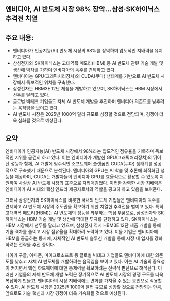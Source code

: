 ## 엔비디아, AI 반도체 시장 98% 장악…삼성·SK하이닉스 추격전 치열

## 주요 내용:
*   엔비디아가 인공지능(AI) 반도체 시장의 98%를 장악하며 압도적인 지배력을 유지하고 있다.
*   삼성전자와 SK하이닉스는 고대역폭 메모리(HBM) 등 AI 반도체 관련 기술 개발 및 생산에 박차를 가하며 엔비디아의 독주를 견제하고 있다.
*   엔비디아는 GPU(그래픽처리장치)와 CUDA(쿠다) 생태계를 기반으로 AI 반도체 시장에서 독보적인 위치를 구축했다.
*   삼성전자는 HBM3E 12단 제품을 개발하고 있으며, SK하이닉스는 HBM 시장에서 선두를 달리고 있다.
*   글로벌 빅테크 기업들도 자체 AI 반도체 개발을 추진하며 엔비디아 의존도를 낮추려는 움직임을 보이고 있다.
*   AI 반도체 시장은 2025년 1000억 달러 규모로 성장할 것으로 전망되며, 경쟁이 더욱 심화될 것으로 예상된다.

## 요약

엔비디아가 인공지능(AI) 반도체 시장에서 98%라는 압도적인 점유율을 기록하며 독보적인 지위를 굳건히 하고 있다. 이는 엔비디아가 개발한 GPU(그래픽처리장치)의 뛰어난 성능과 함께, AI 개발에 필수적인 소프트웨어 플랫폼인 CUDA(쿠다) 생태계를 성공적으로 구축했기 때문으로 분석된다. 엔비디아의 GPU는 AI 학습 및 추론에 최적화된 성능을 제공하며, CUDA는 개발자들이 엔비디아 GPU를 효율적으로 활용할 수 있도록 지원하여 사실상 AI 반도체 시장의 표준으로 자리매김했다. 이러한 강력한 시장 지배력은 엔비디아가 AI 시대의 핵심 인프라 제공자로서의 역할을 공고히 하고 있음을 보여준다.

그러나 삼성전자와 SK하이닉스를 비롯한 국내외 반도체 기업들은 엔비디아의 독주를 견제하고 AI 반도체 시장의 주도권을 확보하기 위한 치열한 추격전을 벌이고 있다. 특히 고대역폭 메모리(HBM)는 AI 반도체의 성능을 좌우하는 핵심 부품으로, 삼성전자와 SK하이닉스는 HBM 기술 개발 및 생산에 막대한 투자를 단행하고 있다. SK하이닉스는 HBM 시장에서 선두를 달리고 있으며, 삼성전자 역시 HBM3E 12단 제품 개발을 통해 기술 격차를 줄이고 시장 점유율을 확대하려 노력하고 있다. 이들 기업은 엔비디아에 HBM을 공급하는 동시에, 자체적인 AI 반도체 솔루션 개발을 통해 시장 내 입지를 강화하려는 전략을 추진 중이다.

나아가 구글, 아마존, 마이크로소프트 등 글로벌 빅테크 기업들도 엔비디아에 대한 의존도를 낮추고 자체 AI 반도체를 개발하려는 움직임을 보이고 있다. 이는 AI 기술의 중요성이 커지면서 핵심 하드웨어에 대한 통제력을 확보하려는 전략적 판단으로 해석된다. 이러한 기업들의 자체 반도체 개발 노력은 장기적으로 AI 반도체 시장의 경쟁 구도를 더욱 복잡하게 만들고, 엔비디아의 시장 지배력에도 변화를 가져올 수 있는 요인으로 작용할 수 있다. AI 반도체 시장은 2025년 1000억 달러 규모로 성장할 것으로 전망되는 만큼, 앞으로도 기술 혁신과 시장 경쟁이 더욱 가속화될 것으로 예상된다.